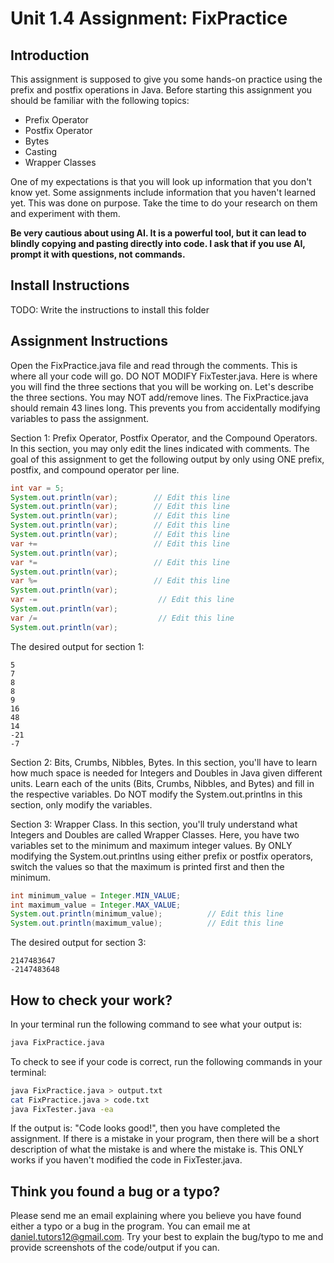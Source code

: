 # Unit 1.4 Assignment: FixPractice

## Introduction

This assignment is supposed to give you some hands-on practice using the prefix and postfix operations in Java. Before starting this assignment you should be familiar with the following topics:
- Prefix Operator
- Postfix Operator
- Bytes
- Casting
- Wrapper Classes

One of my expectations is that you will look up information that you don't know yet. Some assignments include information that you haven't learned yet. This was done on purpose. Take the time to do your research on them and experiment with them.

**Be very cautious about using AI. It is a powerful tool, but it can lead to blindly copying and pasting directly into code. I ask that if you use AI, prompt it with questions, not commands.**

## Install Instructions

TODO: Write the instructions to install this folder

## Assignment Instructions

Open the FixPractice.java file and read through the comments. This is where all your code will go. DO NOT MODIFY FixTester.java. Here is where you will find the three sections that you will be working on. Let's describe the three sections. You may NOT add/remove lines. The FixPractice.java should remain 43 lines long. This prevents you from accidentally modifying variables to pass the assignment.

Section 1: Prefix Operator, Postfix Operator, and the Compound Operators. In this section, you may only edit the lines indicated with comments. The goal of this assignment to get the following output by only using ONE prefix, postfix, and compound operator per line.
```java
int var = 5;
System.out.println(var);        // Edit this line
System.out.println(var);        // Edit this line
System.out.println(var);        // Edit this line
System.out.println(var);        // Edit this line
System.out.println(var);        // Edit this line
var +=                          // Edit this line
System.out.println(var);
var *=                          // Edit this line
System.out.println(var);
var %=                          // Edit this line
System.out.println(var);
var -=                           // Edit this line
System.out.println(var);
var /=                           // Edit this line
System.out.println(var);
```
The desired output for section 1:
```
5
7
8
8
9
16
48
14
-21
-7
```
Section 2: Bits, Crumbs, Nibbles, Bytes. In this section, you'll have to learn how much space is needed for Integers and Doubles in Java given different units. Learn each of the units (Bits, Crumbs, Nibbles, and Bytes) and fill in the respective variables. Do NOT modify the System.out.printlns in this section, only modify the variables.

Section 3: Wrapper Class. In this section, you'll truly understand what Integers and Doubles are called Wrapper Classes. Here, you have two variables set to the minimum and maximum integer values. By ONLY modifying the System.out.printlns using either prefix or postfix operators, switch the values so that the maximum is printed first and then the minimum.
```java
int minimum_value = Integer.MIN_VALUE;
int maximum_value = Integer.MAX_VALUE;
System.out.println(minimum_value);          // Edit this line
System.out.println(maximum_value);          // Edit this line
```
The desired output for section 3:
```
2147483647
-2147483648
```
## How to check your work?

In your terminal run the following command to see what your output is:

```bash
java FixPractice.java
```

To check to see if your code is correct, run the following commands in your terminal:

```bash
java FixPractice.java > output.txt
cat FixPractice.java > code.txt
java FixTester.java -ea
```

If the output is: "Code looks good!", then you have completed the assignment. If there is a mistake in your program, then there will be a short description of what the mistake is and where the mistake is. This ONLY works if you haven't modified the code in FixTester.java.

## Think you found a bug or a typo?

Please send me an email explaining where you believe you have found either a typo or a bug in the program. You can email me at daniel.tutors12@gmail.com. Try your best to explain the bug/typo to me and provide screenshots of the code/output if you can.
